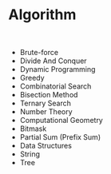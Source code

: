 <h1> Algorithm </h1>
<br>

<ul>
  <li>Brute-force</li>
  <li>Divide And Conquer</li>
  <li>Dynamic Programming</li>
  <li>Greedy</li>
  <li>Combinatorial Search</li>
  <li>Bisection Method</li>
  <li>Ternary Search</li>
  <li>Number Theory</li>
  <li>Computational Geometry</li>
  <li>Bitmask</li>
  <li>Partial Sum (Prefix Sum)</li>
  <li>Data Structures</li>
  <li>String</li>
  <li>Tree</li>
</ul>

